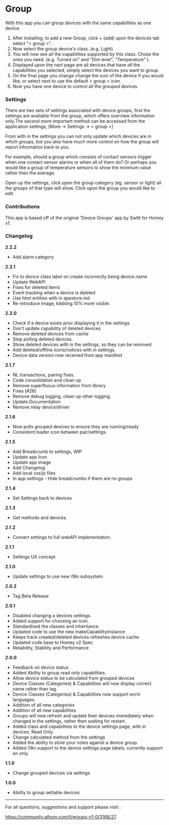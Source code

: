 
# Group

With this app you can group devices with the same capabilities as one device.

1. After installing, to add a new Group, click  + (add) upon the devices tab select "&lt; group &gt;".
2. Now select the group device's class. (e.g. Light).
3. You will now see all the capabilities supported by this class. Chose the ones you need. (e.g. Turned on" and "Dim level", "Temperature" ).
4. Displayed upon the next page are all devices that have *all* the capabilities you selected, simply select the devices you want to group.
5. On the final page you change change the icon of the device if you would like, or select next to use the default &lt; group &gt; icon.
6. Now you have one device to control all the grouped devices.

### Settings

There are two sets of settings associated with device groups, first the settings are available from the group, which offers overview information only.The second more important method can be accessed from the application settings, [More -> Settings -> &lt; group &gt;]

From with in the settings you can not only update which devices are in which groups, but you also have much more control on how the group will report information back to you.

For example, should a group which consists of contact sensors trigger when one contact sensor alarms or when all of them do? Or perhaps you would like a group of temperature sensors to show the minimum value rather then the average.

Open up the settings, click upon the group category (eg. sensor or light) all the groups of that type will show. Click upon the group you would like to edit.

### Contributions

This app is based off of the original 'Device Groups' app by Swttt for Homey v1.

### Changelog


**2.2.2**
- Add alarm category

**2.2.1**
- Fix to device class label on create incorrectly being device.name
- Update WebAPI
- Fixes for deleted items
- Event tracking when a device is deleted
- Use html entities with in appstore.md
- Re-introduce image, kibbling 10% more visible.

**2.2.0**
- Check if a device exists prior displaying it in the settings.
- Don't update capability of deleted devices
- Remove deleted devices from cache
- Stop polling deleted devices.
- Show deleted devices with in the settings, so they can be removed
- Add deleted/offline icons/notices with in settings.
- Device data version now received from app manifest


**2.1.7**
- NL transactions, pairing fixes.
- Code consolidation and clean up
- Remove superfluous information from library
- Fixes (#26)
- Remove debug logging, clean up other logging.
- Update Documentation
- Remove relay device/driver

**2.1.6**
- Now polls grouped devices to ensure they are running/ready
- Consistent loader icon between pair/settings.

**2.1.5**
- Add Breadcrumb to settings, WIP
- Update app Icon
- Update app image
- Add Changelog
- Add local css/js files
- In app settings - Hide breadcrumbs if there are no groups


**2.1.4**
- Set Settings back to devices

**2.1.3**
- Get methods and devices.

**2.1.2**
- Convert settings to full webAPI implementation.

**2.1.1**
- Settings UX concept

**2.1.0**
- Update settings to use new i18n subsystem.

**2.0.2**
- Tag Beta Release

**2.0.1**
- Disabled changing a devices settings.
- Added support for choosing an icon.
- Standardised the classes and inheritance.
- Updated code to use the new makeCapabilityInstance
- Keeps track created/deleted devices refreshes device cache
- Updated code base to Homey v2 Spec
- Reliability, Stability and Performance

**2.0.0**
- Feedback on device status
- Added Ability to group read only capabilities.
- Allow device status to be calculated from grouped devices
- Device Classes (Categories) & Capabilities will now display correct name rather than tag.
- Device Classes (Categories) & Capabilities now support en/nl languages.
- Addition of all new categories
- Addition of all new capabilities
- Groups will now refresh and update their devices immediately when changed in the settings, rather then waiting for  restart.
- Added class and capabilities to the device settings page, with in devices, Read Only.
- Change calculated method from the settings
- Added the ability to store your notes against a device group.
- Added i18n support to the device settings page labels, currently support en only.

**1.1.0**
- Change grouped devices via settings

**1.0.0**
- Ability to group settable devices

---

For all questions, suggestions and support please visit :

https://community.athom.com/t/groups-v1-0/3168/27
